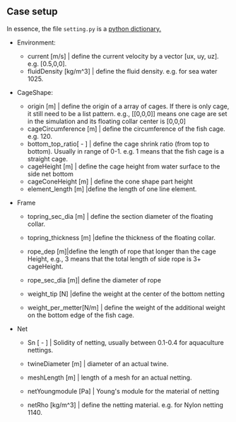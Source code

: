 ## Case setup

In essence, the file `setting.py` is a [python dictionary.](https://docs.python.org/3/tutorial/datastructures.html#dictionaries) 



* Environment:
  * current [m/s]  | define the current velocity by a vector [ux, uy, uz]. e.g. [0.5,0,0].
  * fluidDensity [kg/m^3] | define the fluid density. e.g. for sea water 1025.

* CageShape:
  * origin [m] | define the origin of a array of cages. If there is only cage, it still need to be a list pattern. e.g., [[0,0,0]] means one cage are set in the simulation and its floating collar center is [0,0,0]
  * cageCircumference [m] | define the circumference of the fish cage. e.g. 120.
  * bottom_top_ratio[ - ] | define the cage shrink ratio (from top to bottom). Usually in range of 0-1.  e.g. 1 means that the fish cage is a straight cage. 
  * cageHeight [m] | define the cage height from water surface to the side net bottom
  * cageConeHeight [m] | define the cone shape part height
  * element_length [m]  |define the length of one line element.

* Frame

  * topring_sec_dia [m] | define the section diameter of the floating collar.

  * topring_thickness [m] |define the thickness of the floating collar.

  * rope_dep [m]|define the length of rope that longer than the cage Height, e.g., 3 means that the total length of side rope is 3+ cageHeight.

  * rope_sec_dia [m]| define the diameter of rope
  * weight_tip [N] |define the weight at the center of the bottom netting

  * weight_per_metter[N/m] | define the weight of the additional weight on the bottom edge of the fish cage.

* Net
  * Sn [ - ] | Solidity of netting, usually between 0.1-0.4 for aquaculture nettings.
  * twineDiameter [m] | diameter of an actual twine.

  * meshLength [m] | length of a mesh for an actual netting.

  * netYoungmodule [Pa] | Young's module for the material of netting

  * netRho [kg/m^3] | define the netting material. e.g. for Nylon netting 1140.

